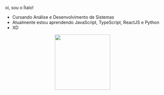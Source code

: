  oi, sou o Ítalo!
- Cursando Análise e Desenvolvimento de Sistemas
- Atualmente estou aprendendo JavaScript, TypeScript, ReactJS e Python
- XD
<div align="center">
  <a href="https://github.com/itvlosiqueira">
  <img height="180em" src="https://github-readme-stats.vercel.app/api?username=itvlosiqueira&show_icons=true&theme=dracula&include_all_commits=true&count_private=true"/>
</div>
